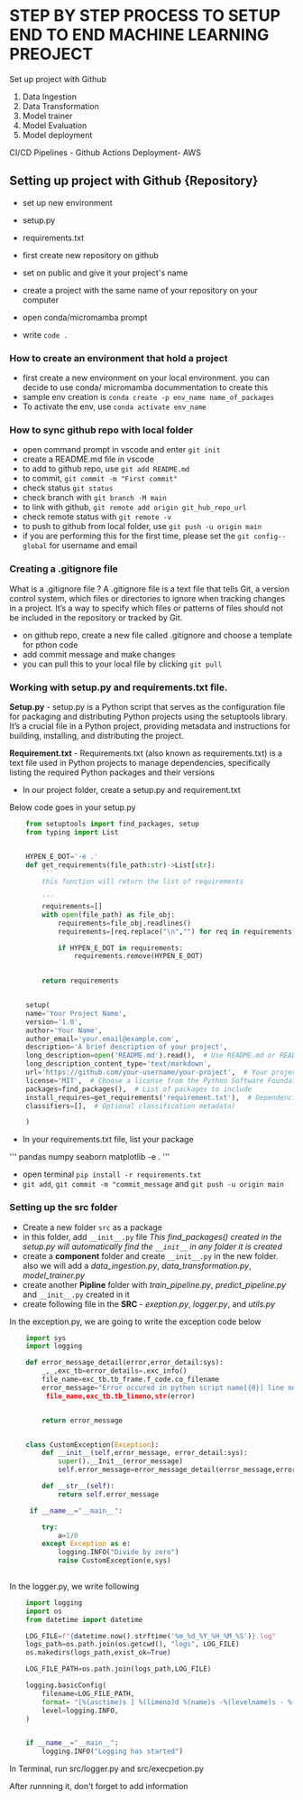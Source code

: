 # STEP BY STEP PROCESS TO SETUP END TO END MACHINE LEARNING PREOJECT

Set up project with Github

1. Data Ingestion
2. Data Transformation
3. Model trainer
4. Model Evaluation
5. Model deployment

CI/CD Pipelines - Github Actions
Deployment- AWS

## Setting up project with Github {Repository}

- set up new environment
- setup.py
- requirements.txt

- first create new repository on github
- set on public and give it your project's name
- create a project with the same name of your repository on your computer
- open conda/micromamba prompt
- write `code .`

### How to create an environment that hold a project

- first create a new environment on your local environment. you can decide to use conda/ micromamba docummentation to create this
- sample env creation is `conda create -p env_name name_of_packages`
- To activate the env, use `conda activate env_name`

### How to sync github repo with local folder

- open command prompt in vscode and enter `git init`
- create a README.md file in vscode
- to add to github repo, use `git add README.md`
- to commit, `git commit -m "First commit"`
- check status `git status`
- check branch with `git branch -M main`
- to link with github, `git remote add origin git_hub_repo_url`
- check remote status with `git remote -v`
- to push to github from local folder, use `git push -u origin main`
- if you are performing this for the first time, please set the `git config--global` for username and email

### Creating a .gitignore file

What is a .gitignore file ?
A .gitignore file is a text file that tells Git, a version control system, which files or directories to ignore when tracking changes in a project. It’s a way to specify which files or patterns of files should not be included in the repository or tracked by Git.

- on github repo, create a new file called .gitignore and choose a template for pthon code
- add commit message and make changes
- you can pull this to your local file by clicking `git pull`

### Working with setup.py and requirements.txt file.

**Setup.py** - setup.py is a Python script that serves as the configuration file for packaging and distributing Python projects using the setuptools library. It’s a crucial file in a Python project, providing metadata and instructions for building, installing, and distributing the project.

**Requirement.txt** - Requirements.txt (also known as requirements.txt) is a text file used in Python projects to manage dependencies, specifically listing the required Python packages and their versions

- In our project folder, create a setup.py and requirement.txt

Below code goes in your setup.py

~~~py
    from setuptools import find_packages, setup
    from typing import List


    HYPEN_E_DOT='-e .'
    def get_requirements(file_path:str)->List[str]:
        '''
        this function will return the list of requirements

        '''
        requirements=[]
        with open(file_path) as file_obj:
            requirements=file_obj.readlines()
            requirements=[req.replace("\n","") for req in requirements]

            if HYPEN_E_DOT in requirements:
                requirements.remove(HYPEN_E_DOT)

        
        return requirements


    setup(
    name='Your Project Name',
    version='1.0',
    author='Your Name',
    author_email='your.email@example.com',
    description='A brief description of your project',
    long_description=open('README.md').read(),  # Use README.md or README.txt
    long_description_content_type='text/markdown',
    url='https://github.com/your-username/your-project',  # Your project's URL
    license='MIT',  # Choose a license from the Python Software Foundation
    packages=find_packages(),  # List of packages to include
    install_requires=get_requirements('requirement.txt'),  # Dependencies (optional)
    classifiers=[],  # Optional classification metadata)

    )
~~~

- In your requirements.txt file, list your package

'''
    pandas
    numpy
    seaborn
    matplotlib
    -e .
'''

- open terminal `pip install -r requirements.txt`
- `git add`,  `git commit -m "commit_message` and `git push -u origin main`

### Setting up the src folder

- Create a new folder `src` as a package
- in this folder, add `__init__.py` file  *This find_packages() created in the setup.py will automatically find the `__init__` in any folder it is created*
- create a **component** folder and create `__init__.py` in the new folder. also we will add a *data_ingestion.py*, *data_transformation.py*, *model_trainer.py*
- create another **Pipline** folder with *train_pipeline.py*, *predict_pipeline.py* and `__init__.py` created in it
- create following file in the **SRC** - *exeption.py*, *logger.py*, and *utils.py*

In the exception.py, we are going to write the exception code below

~~~py
    import sys
    import logging

    def error_message_detail(error,error_detail:sys):
        _,_,exc_tb=error_details=.exc_info()
        file_name=exc_tb.tb_frame.f_code.co_filename
        error_message="Error occured in python script name[{0}] line number [{1}] error message [{2}].format()
         file_name,exc_tb.tb_lineno,str(error)


        return error_message 


    class CustomException(Exception):
        def __init__(self,error_message, error_detail:sys):
            super().__Init__(error_message)
            self.error_message=error_message_detail(error_message,error_detail=error_detail)

        def __str__(self):
            return self.error_message

     if __name__="__main__":

        try:
            a=1/0
        except Exception as e:
            logging.INFO("Divide by zero")
            raise CustomException(e,sys)
           

~~~

In the logger.py, we write following

~~~py
    import logging
    import os
    from datetime import datetime 

    LOG_FILE=f"{datetime.now().strftime('%m_%d_%Y_%H_%M_%S')}.log"
    logs_path=os.path.join(os.getcwd(), "logs", LOG_FILE)
    os.makedirs(logs_path,exist_ok=True)

    LOG_FILE_PATH=os.path.join(logs_path,LOG_FILE)

    logging.basicConfig(
        filename=LOG_FILE_PATH,
        format= "[%(asctime)s ] %(limeno)d %(name)s -%(levelname)s - %(message)s",
        level=logging.INFO,
    )


    if __name__="__main__":
        logging.INFO("Logging has started")
~~~

In Terminal, run src/logger.py and src/execpetion.py

After runnning it, don't forget to add information